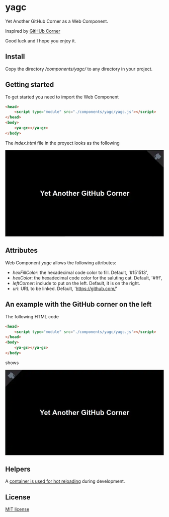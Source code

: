# yagc

Yet Another GitHub Corner as a Web Component.

Inspired by [GitHUb Corner](https://github.com/tholman/github-corners)

Good luck and I hope you enjoy it.

## Install

Copy the directory */components/yagc/* to any directory in your project.

## Getting started

To get started you need to import the Web Component

```html
<head>
    <script type="module" src="./components/yagc/yagc.js"></script>
</head>
<body>
    <ya-gc></ya-gc>
</body>
```

The _index.html_ file in the proyect looks as the following

![On the top-right corner](./docs/yagc-right-sample.webp)

## Attributes

Web Component *yagc* allows the following attributes:
- *hexFillColor*: the hexadecimal code color to fill. Default, '#151513',
- *hexColor*: the hexadecimal code color for the saluting cat. Default, '#fff',
- *leftCorner*: include to put on the left. Default, it is on the right.
- *url*: URL to be linked. Default, 'https://github.com/'

## An example with the GitHub corner on the left

The following HTML code

```html
<head>
    <script type="module" src="./components/yagc/yagc.js"></script>
</head>
<body>
    <ya-gc></ya-gc>
</body>
```

shows

![On the top-left corner](./docs/yagc-left-sample.webp)


## Helpers

A [container is used for hot reloading](https://github.com/migupl/hot-reloading-container) during development.

## License

[MIT license](http://www.opensource.org/licenses/mit-license.php)
